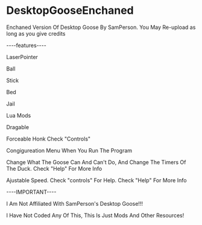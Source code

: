 # DesktopGooseEnchaned
Enchaned Version Of Desktop Goose By SamPerson.
You May Re-upload as long as you give credits

----features----

LaserPointer

Ball

Stick

Bed

Jail

Lua Mods

Dragable

Forceable Honk Check "Controls"

Congigureation Menu When You Run The Program

Change What The Goose Can And Can't Do, And Change The Timers Of The Duck. Check "Help" For More Info

Ajustable Speed. Check "controls" For Help. Check "Help" For More Info








----IMPORTANT----

I Am Not Affiliated With SamPerson's Desktop Goose!!!

I Have Not Coded Any Of This, This Is Just Mods And Other Resources!
